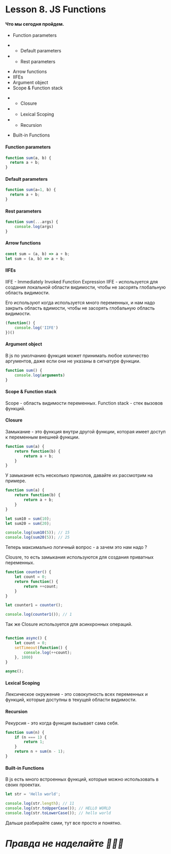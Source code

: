 # Lesson 8. JS Functions

#### Что мы сегодня пройдем.
- Function parameters
* * Default parameters
* * Rest parameters
- Arrow functions
- IIFEs
- Argument object
- Scope  & Function stack
* * Closure
* * Lexical Scoping
* * Recursion
- Built-in Functions

#### Function parameters
```javascript
function sum(a, b) {
  return a + b;
}
```

#### Default parameters
```javascript
function sum(a=1, b) {
  return a + b;
}
```

#### Rest parameters
```javascript
function sum(...args) {
    console.log(args)
}
```

#### Arrow functions
```javascript
const sum = (a, b) => a + b;
let sum = (a, b) => a + b;
```

#### IIFEs
IIFE - Immediately Invoked Function Expression
IIFE - используется для создания локальной области видимости, чтобы не засорять глобальную область видимости.

Его используют когда используется много переменных, и нам надо закрыть область вдимости, чтобы не засорять глобальную область видимости.

```javascript
(function() {
    console.log('IIFE')
})()
```

#### Argument object

В js по умолчанию функция может принимать любое количество аргументов, даже если они не указаны в сигнатуре функции.

```javascript
function sum() {
    console.log(arguments)
}
```

#### Scope  & Function stack
Scope - область видимости переменных.
Function stack - стек вызовов функций.

#### Closure
Замыкание - это функция внутри другой функции, которая имеет доступ к переменным внешней функции.

```javascript
function sum(a) {
    return function(b) {
        return a + b;
    }
}
```

У замыкания есть несколько приколов, давайте их рассмотрим на примере.

```javascript
function sum(a) {
    return function(b) {
        return a + b;
    }
}

let sum10 = sum(10);
let sum20 = sum(20);

console.log(sum10(5)); // 15
console.log(sum20(5)); // 25
```

Теперь максимально логичный вопрос - а зачем это нам надо ? 

Clousre, то есть замыкания используются для создания приватных переменных.

```javascript
function counter() {
    let count = 0;
    return function() {
        return ++count;
    }
}

let counter1 = counter();

console.log(counter1()); // 1

```

Так же Closure используется для асинхронных операций.

```javascript

function async() {
    let count = 0;
    setTimeout(function() {
        console.log(++count);
    }, 1000)
}

async();

```

#### Lexical Scoping
Лексическое окружение - это совокупность всех переменных и функций, которые доступны в текущей области видимости.


#### Recursion
Рекурсия - это когда функция вызывает сама себя.

```javascript
function sum(n) {
    if (n === 1) {
        return 1;
    }
    return n + sum(n - 1);
}
```

#### Built-in Functions
В js есть много встроенных функций, которые можно использовать в своих проектах.

```javascript
let str = 'Hello world';

console.log(str.length); // 11
console.log(str.toUpperCase()); // HELLO WORLD
console.log(str.toLowerCase()); // hello world
```
Дальше разбирайте сами, тут все просто и понятно.

# ***Правда не наделайте 🩼🩼🩼***





